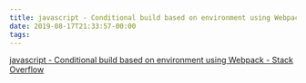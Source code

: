 ```yaml
---
title: javascript - Conditional build based on environment using Webpack - Stack Overflow
date: 2019-08-17T21:33:57-00:00
tags:
---
```


[javascript - Conditional build based on environment using Webpack - Stack Overflow](https://stackoverflow.com/questions/28572380/conditional-build-based-on-environment-using-webpack)

